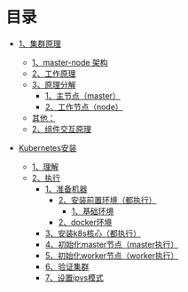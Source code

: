 目录
=================

* [1、集群原理](https://github.com/linabellbiu/CloudNative/blob/main/k8s/%E5%8E%9F%E7%90%86.md#1集群原理)
   * [1、master-node 架构](https://github.com/linabellbiu/CloudNative/blob/main/k8s/%E5%8E%9F%E7%90%86.md#1master-node-架构)
   * [2、工作原理](https://github.com/linabellbiu/CloudNative/blob/main/k8s/%E5%8E%9F%E7%90%86.md#2工作原理)
   * [3、原理分解](https://github.com/linabellbiu/CloudNative/blob/main/k8s/%E5%8E%9F%E7%90%86.md#3原理分解)
      * [1、主节点（master）](https://github.com/linabellbiu/CloudNative/blob/main/k8s/%E5%8E%9F%E7%90%86.md#1主节点master)
      * [2、工作节点（node）](https://github.com/linabellbiu/CloudNative/blob/main/k8s/%E5%8E%9F%E7%90%86.md#2工作节点node)
   * [其他：](https://github.com/linabellbiu/CloudNative/blob/main/k8s/%E5%8E%9F%E7%90%86.md#其他)
   * [2、组件交互原理](https://github.com/linabellbiu/CloudNative/blob/main/k8s/%E5%8E%9F%E7%90%86.md#2组件交互原理)

* [Kubernetes安装](https://github.com/linabellbiu/CloudNative/blob/main/k8s/安装.md#kubernetes安装)
   * [1、理解](https://github.com/linabellbiu/CloudNative/blob/main/k8s/安装.md#1理解)
   * [2、执行](https://github.com/linabellbiu/CloudNative/blob/main/k8s/安装.md#2执行)
      * [1、准备机器](https://github.com/linabellbiu/CloudNative/blob/main/k8s/安装.md#1准备机器)
         * [2、安装前置环境（都执行）](https://github.com/linabellbiu/CloudNative/blob/main/k8s/安装.md#2安装前置环境都执行)
            * [1、基础环境](https://github.com/linabellbiu/CloudNative/blob/main/k8s/安装.md#1基础环境)
         * [2、docker环境](https://github.com/linabellbiu/CloudNative/blob/main/k8s/安装.md#2docker环境)
      * [3、安装k8s核心（都执行）](https://github.com/linabellbiu/CloudNative/blob/main/k8s/安装.md#3安装k8s核心都执行)
      * [4、初始化master节点（master执行）](https://github.com/linabellbiu/CloudNative/blob/main/k8s/安装.md#4初始化master节点master执行)
      * [5、初始化worker节点（worker执行）](https://github.com/linabellbiu/CloudNative/blob/main/k8s/安装.md#5初始化worker节点worker执行)
      * [6、验证集群](https://github.com/linabellbiu/CloudNative/blob/main/k8s/安装.md#6验证集群)
      * [7、设置ipvs模式](https://github.com/linabellbiu/CloudNative/blob/main/k8s/安装.md#7设置ipvs模式)



<!-- Created by https://github.com/ekalinin/github-markdown-toc -->

